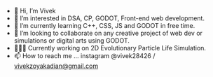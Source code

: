 - 👋 Hi, I’m Vivek
- 👀 I’m interested in DSA, CP, GODOT, Front-end web development.
- 🌱 I’m currently learning C++, CSS, JS and GODOT in free time.
- 💞️ I’m looking to collaborate on any creative project of web dev or simulations or digital arts using GODOT.
- 👨🏻‍💻 Currently working on 2D Evolutionary Particle Life Simulation.
- 📫 How to reach me ... instagram @vivek28426 / vivekzoyakadian@gmail.com 

<!---
Vivek13130/Vivek13130 is a ✨ special ✨ repository because its `README.md` (this file) appears on your GitHub profile.
You can click the Preview link to take a look at your changes.
--->
